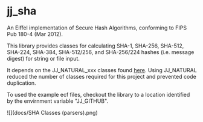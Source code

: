 # jj_sha
An Eiffel implementation of Secure Hash Algorithms, conforming to FIPS Pub 180-4 (Mar 2012).

This library provides classes for calculating SHA-1, SHA-256, SHA-512, SHA-224, SHA-384, SHA-512/256, and SHA-256/224 hashes (i.e. message digest) for string or file input.

It depends on the JJ\_NATURAL\_xxx classes found [here](http://github.com/boxer41a/jj_naturals).  Using JJ_NATURAL reduced the number of classes required for this project and prevented code duplication.

To used the example ecf files, checkout the library to a location identified by the envirnment variable "JJ_GITHUB".

![](docs/SHA Classes (parsers).png)

